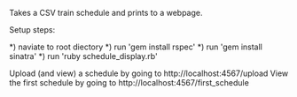 Takes a CSV train schedule and prints to a webpage.

Setup steps:

*) naviate to root diectory
*) run 'gem install rspec'
*) run 'gem install sinatra'
*) run 'ruby schedule_display.rb'

Upload (and view) a schedule by going to http://localhost:4567/upload
View the first schedule by going to http://localhost:4567/first_schedule